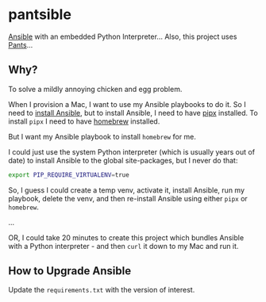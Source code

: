 # pantsible

[Ansible](https://www.ansible.com/) with an embedded Python Interpreter... Also, this project uses [Pants](https://pantsbuild.org)...

## Why?

To solve a mildly annoying chicken and egg problem.

When I provision a Mac, I want to use my Ansible playbooks to do it. So I need to [install Ansible](https://docs.ansible.com/ansible/latest/installation_guide/intro_installation.html), but to install Ansible, I need to have [pipx](https://pipx.pypa.io/stable/installation/) installed. To install `pipx` I need to have [homebrew](https://brew.sh) installed.

But I want my Ansible playbook to install `homebrew` for me.

I could just use the system Python interpreter (which is usually years out of date) to install Ansible to the global site-packages, but I never do that:

```bash
export PIP_REQUIRE_VIRTUALENV=true
```

So, I guess I could create a temp venv, activate it, install Ansible, run my playbook, delete the venv, and then re-install Ansible using either `pipx` or `homebrew`.

...

OR, I could take 20 minutes to create this project which bundles Ansible with a Python interpreter - and then `curl` it down to my Mac and run it.

## How to Upgrade Ansible

Update the `requirements.txt` with the version of interest.

